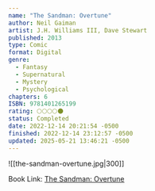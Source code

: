 ```yaml
---
name: "The Sandman: Overtune"
author: Neil Gaiman
artist: J.H. Williams III, Dave Stewart
published: 2013
type: Comic
format: Digital
genre:
  - Fantasy
  - Supernatural
  - Mystery
  - Psychological
chapters: 6
ISBN: 9781401265199
rating: 🌕🌕🌕🌕🌑
status: Completed
date: 2022-12-14 20:21:54 -0500
finished: 2022-12-14 23:12:57 -0500
updated: 2025-05-21 13:46:21 -0500
---
```


![[the-sandman-overtune.jpg|300]]

Book Link: [The Sandman: Overtune](https://www.goodreads.com/book/show/18310944-the-sandman)
